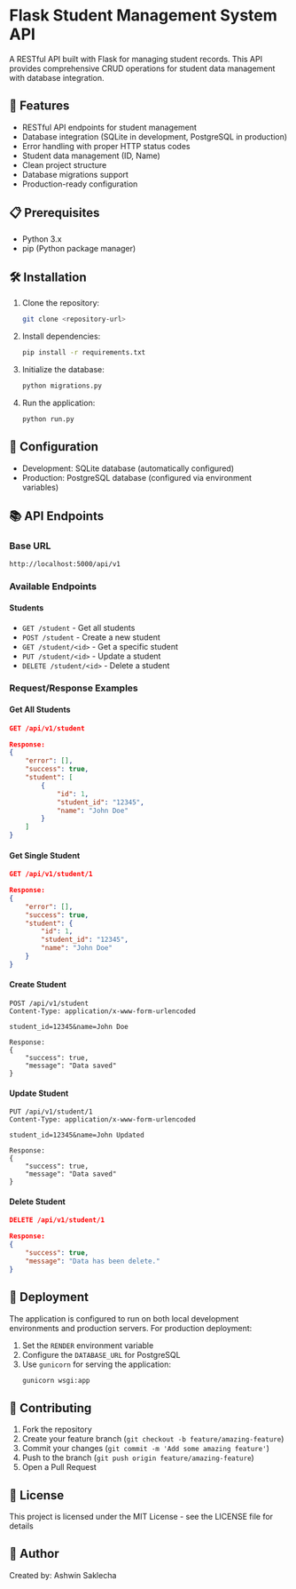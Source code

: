 # Flask Student Management System API

A RESTful API built with Flask for managing student records. This API provides comprehensive CRUD operations for student data management with database integration.

## 🚀 Features

- RESTful API endpoints for student management
- Database integration (SQLite in development, PostgreSQL in production)
- Error handling with proper HTTP status codes
- Student data management (ID, Name)
- Clean project structure
- Database migrations support
- Production-ready configuration

## 📋 Prerequisites

- Python 3.x
- pip (Python package manager)

## 🛠️ Installation

1. Clone the repository:
   ```bash
   git clone <repository-url>
   ```

2. Install dependencies:
   ```bash
   pip install -r requirements.txt
   ```

3. Initialize the database:
   ```bash
   python migrations.py
   ```

4. Run the application:
   ```bash
   python run.py
   ```

## 🔧 Configuration

- Development: SQLite database (automatically configured)
- Production: PostgreSQL database (configured via environment variables)

## 📚 API Endpoints

### Base URL
`http://localhost:5000/api/v1`

### Available Endpoints

#### Students
- `GET /student` - Get all students
- `POST /student` - Create a new student
- `GET /student/<id>` - Get a specific student
- `PUT /student/<id>` - Update a student
- `DELETE /student/<id>` - Delete a student

### Request/Response Examples

#### Get All Students
```json
GET /api/v1/student

Response:
{
    "error": [],
    "success": true,
    "student": [
        {
            "id": 1,
            "student_id": "12345",
            "name": "John Doe"
        }
    ]
}
```

#### Get Single Student
```json
GET /api/v1/student/1

Response:
{
    "error": [],
    "success": true,
    "student": {
        "id": 1,
        "student_id": "12345",
        "name": "John Doe"
    }
}
```

#### Create Student
```http
POST /api/v1/student
Content-Type: application/x-www-form-urlencoded

student_id=12345&name=John Doe

Response:
{
    "success": true,
    "message": "Data saved"
}
```

#### Update Student
```http
PUT /api/v1/student/1
Content-Type: application/x-www-form-urlencoded

student_id=12345&name=John Updated

Response:
{
    "success": true,
    "message": "Data saved"
}
```

#### Delete Student
```json
DELETE /api/v1/student/1

Response:
{
    "success": true,
    "message": "Data has been delete."
}
```

## 🚀 Deployment

The application is configured to run on both local development environments and production servers. For production deployment:

1. Set the `RENDER` environment variable
2. Configure the `DATABASE_URL` for PostgreSQL
3. Use `gunicorn` for serving the application:
   ```bash
   gunicorn wsgi:app
   ```

## 🤝 Contributing

1. Fork the repository
2. Create your feature branch (`git checkout -b feature/amazing-feature`)
3. Commit your changes (`git commit -m 'Add some amazing feature'`)
4. Push to the branch (`git push origin feature/amazing-feature`)
5. Open a Pull Request

## 📝 License

This project is licensed under the MIT License - see the LICENSE file for details

## 👤 Author

Created by: Ashwin Saklecha